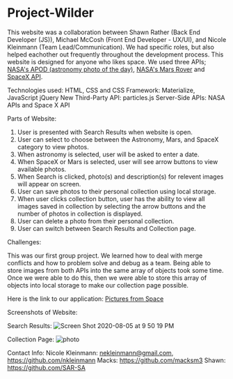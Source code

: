 # Project-Wilder

This website was a collaboration between Shawn Rather (Back End Developer (JS)), Michael McCosh (Front End Developer - UX/UI), and Nicole Kleinmann (Team Lead/Communication).  We had specific roles, but also helped eachother out frequently throughout the development process. This website is designed for anyone who likes space. We used three APIs; [NASA's APOD (astronomy photo of the day)](https://api.nasa.gov/), [NASA's Mars Rover](ttps://api.nasa.gov/) and [SpaceX API](http://hubblesite.org/api/documentation).

Technologies used:
HTML, CSS and CSS Framework: Materialize, JavaScript jQuery
New Third-Party API: particles.js
Server-Side APIs: NASA APIs and Space X API

Parts of Website: 
1. User is presented with Search Results when website is open.
2. User can select to choose between the Astronomy, Mars, and SpaceX category to view photos. 
3. When astronomy is selected, user will be asked to enter a date.
4. When SpaceX or Mars is selected, user will see arrow buttons to view available photos.
5. When Search is clicked, photo(s) and description(s) for relevent images will appear on screen.
6. User can save photos to their personal collection using local storage.
7. When user clicks collection button, user has the ability to view all images saved in collection by selecting the arrow buttons and the number of photos in collection is displayed.
8. User can delete a photo from their personal collection.
9. User can switch between Search Results and Collection page. 


Challenges: 

This was our first group project. We learned how to deal with merge conflicts and how to problem solve and debug as a team.  Being able to store images from both APIs into the same array of objects took some time. Once we were able to do this, then we were able to store this array of objects into local storage to make our collection page possible.

Here is the link to our application: [Pictures from Space](https://nkleinmann.github.io/Project-Wilder/) 

Screenshots of Website: 

Search Results:
![Screen Shot 2020-08-05 at 9 50 19 PM](https://user-images.githubusercontent.com/65608809/89482297-8c14d400-d767-11ea-9b7e-32f7580417aa.png)

Collection Page:
![photo](https://user-images.githubusercontent.com/65608809/90246369-8459cd00-de02-11ea-8d63-aea60d375c13.jpg)

Contact Info:
Nicole Kleinmann: nekleinmann@gmail.com, https://github.com/nkleinmann
Macks: https://github.com/macksm3
Shawn: https://github.com/SAR-SA



